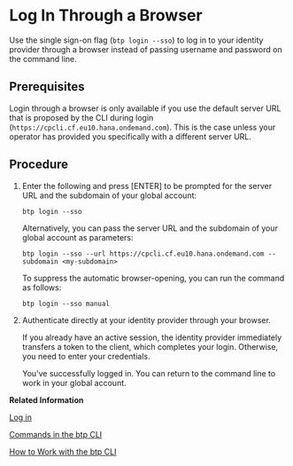 <!-- loiob2a56a8a222940089fd2704a9c26140d -->

# Log In Through a Browser

Use the single sign-on flag \(`btp login --sso`\) to log in to your identity provider through a browser instead of passing username and password on the command line.



<a name="loiob2a56a8a222940089fd2704a9c26140d__prereq_av4_s5p_xnb"/>

## Prerequisites

Login through a browser is only available if you use the default server URL that is proposed by the CLI during login \(`https://cpcli.cf.eu10.hana.ondemand.com`\). This is the case unless your operator has provided you specifically with a different server URL.



## Procedure

1.  Enter the following and press [ENTER\] to be prompted for the server URL and the subdomain of your global account:

    ```
    btp login --sso
    ```

    Alternatively, you can pass the server URL and the subdomain of your global account as parameters:

    ```
    btp login --sso --url https://cpcli.cf.eu10.hana.ondemand.com --subdomain <my-subdomain>
    ```

    To suppress the automatic browser-opening, you can run the command as follows:

    ```
    btp login --sso manual
    ```

2.  Authenticate directly at your identity provider through your browser.

    If you already have an active session, the identity provider immediately transfers a token to the client, which completes your login. Otherwise, you need to enter your credentials.

    You’ve successfully logged in. You can return to the command line to work in your global account.


**Related Information**  


[Log in](log-in-e241b30.md "Log in with the btp CLI is on global account level.")

[Commands in the btp CLI](commands-in-the-btp-cli-a03a555.md "A list of all tasks and respective commands that are available in the SAP BTP command line interface (btp CLI).")

[How to Work with the btp CLI](how-to-work-with-the-btp-cli-11d9f67.md "Learn how to work with the SAP BTP command line interface (btp CLI). For example, how to log in, get help, and set a default context for commands.")

